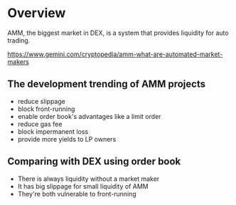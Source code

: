 # Overview

AMM, the biggest market in DEX, is a system that provides liquidity for auto trading.

https://www.gemini.com/cryptopedia/amm-what-are-automated-market-makers

## The development trending of AMM projects

- reduce slippage
- block front-running
- enable order book's advantages like a limit order
- reduce gas fee
- block impermanent loss
- provide more yields to LP owners

## Comparing with DEX using order book

- There is always liquidity without a market maker
- It has big slippage for small liquidity of AMM
- They're both vulnerable to front-running
